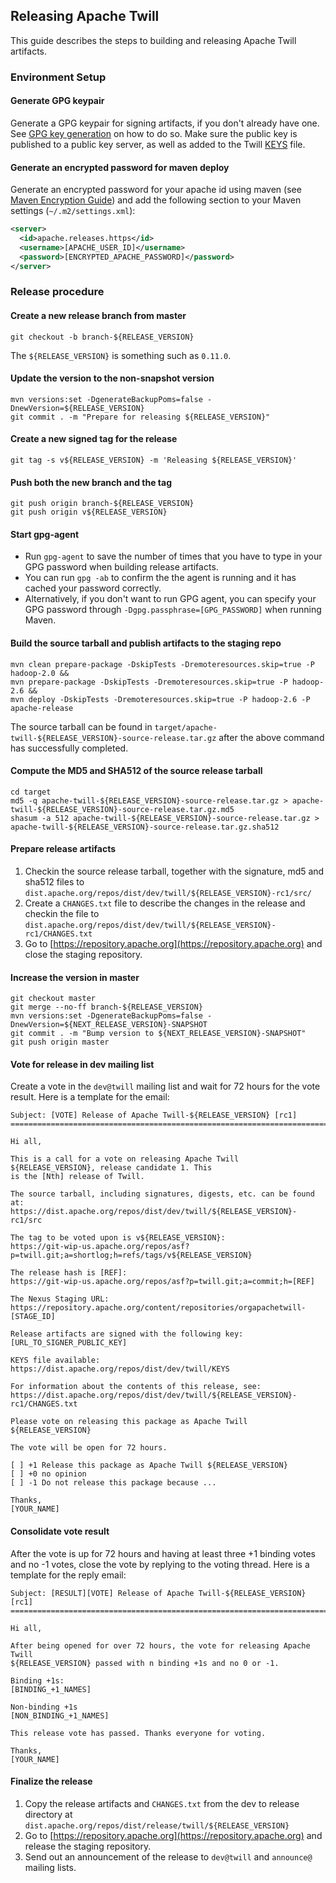 <!--
  Licensed to the Apache Software Foundation (ASF) under one
  or more contributor license agreements.  See the NOTICE file
  distributed with this work for additional information
  regarding copyright ownership.  The ASF licenses this file
  to you under the Apache License, Version 2.0 (the
  "License"); you may not use this file except in compliance
  with the License.  You may obtain a copy of the License at
  
      http://www.apache.org/licenses/LICENSE-2.0
  
  Unless required by applicable law or agreed to in writing, software
  distributed under the License is distributed on an "AS IS" BASIS,
  WITHOUT WARRANTIES OR CONDITIONS OF ANY KIND, either express or implied.
  See the License for the specific language governing permissions and
  limitations under the License.
-->

<head>
  <title>Release Guide</title>
</head>

## Releasing Apache Twill

This guide describes the steps to building and releasing Apache Twill artifacts.

### Environment Setup

#### Generate GPG keypair
Generate a GPG keypair for signing artifacts, if you don't already have one.
See [GPG key generation](http://www.apache.org/dev/openpgp.html#generate-key) on how to do so.
Make sure the public key is published to a public key server, as well as added to the Twill
[KEYS](https://dist.apache.org/repos/dist/release/twill/KEYS) file.

#### Generate an encrypted password for maven deploy
Generate an encrypted password for your apache id using maven
(see [Maven Encryption Guide](http://maven.apache.org/guides/mini/guide-encryption.html)) and
add the following section to your Maven settings (`~/.m2/settings.xml`):

```xml
<server>
  <id>apache.releases.https</id>
  <username>[APACHE_USER_ID]</username>
  <password>[ENCRYPTED_APACHE_PASSWORD]</password>
</server>
```

### Release procedure

#### Create a new release branch from master
```
git checkout -b branch-${RELEASE_VERSION}
```
The `${RELEASE_VERSION}` is something such as `0.11.0`. 

#### Update the version to the non-snapshot version
```
mvn versions:set -DgenerateBackupPoms=false -DnewVersion=${RELEASE_VERSION}
git commit . -m "Prepare for releasing ${RELEASE_VERSION}"
```

#### Create a new signed tag for the release
```
git tag -s v${RELEASE_VERSION} -m 'Releasing ${RELEASE_VERSION}'
```
  
#### Push both the new branch and the tag
```
git push origin branch-${RELEASE_VERSION}
git push origin v${RELEASE_VERSION}
```

#### Start gpg-agent
* Run `gpg-agent` to save the number of times that you have to type in your GPG password
  when building release artifacts.
* You can run `gpg -ab` to confirm the the agent is
  running and it has cached your password correctly.
* Alternatively, if you don't want to
  run GPG agent, you can specify your GPG password through
  `-Dgpg.passphrase=[GPG_PASSWORD]` when running Maven.
  
#### Build the source tarball and publish artifacts to the staging repo
```
mvn clean prepare-package -DskipTests -Dremoteresources.skip=true -P hadoop-2.0 &&
mvn prepare-package -DskipTests -Dremoteresources.skip=true -P hadoop-2.6 &&
mvn deploy -DskipTests -Dremoteresources.skip=true -P hadoop-2.6 -P apache-release
```
The source tarball can be found in `target/apache-twill-${RELEASE_VERSION}-source-release.tar.gz`
after the above command has successfully completed.
  
#### Compute the MD5 and SHA512 of the source release tarball
```
cd target
md5 -q apache-twill-${RELEASE_VERSION}-source-release.tar.gz > apache-twill-${RELEASE_VERSION}-source-release.tar.gz.md5
shasum -a 512 apache-twill-${RELEASE_VERSION}-source-release.tar.gz > apache-twill-${RELEASE_VERSION}-source-release.tar.gz.sha512
```
  
#### Prepare release artifacts
1. Checkin the source release tarball, together with the signature, md5 and sha512 files
   to `dist.apache.org/repos/dist/dev/twill/${RELEASE_VERSION}-rc1/src/`
1. Create a `CHANGES.txt` file to describe the changes in the release and checkin the file
   to `dist.apache.org/repos/dist/dev/twill/${RELEASE_VERSION}-rc1/CHANGES.txt`
1. Go to [https://repository.apache.org](https://repository.apache.org) and close the staging repository.

#### Increase the version in master
```
git checkout master
git merge --no-ff branch-${RELEASE_VERSION}
mvn versions:set -DgenerateBackupPoms=false -DnewVersion=${NEXT_RELEASE_VERSION}-SNAPSHOT
git commit . -m "Bump version to ${NEXT_RELEASE_VERSION}-SNAPSHOT"
git push origin master
```

#### Vote for release in dev mailing list
Create a vote in the `dev@twill` mailing list and wait for 72 hours for the vote result.
Here is a template for the email:

```
Subject: [VOTE] Release of Apache Twill-${RELEASE_VERSION} [rc1]
==========================================================================

Hi all,

This is a call for a vote on releasing Apache Twill ${RELEASE_VERSION}, release candidate 1. This
is the [Nth] release of Twill.

The source tarball, including signatures, digests, etc. can be found at:
https://dist.apache.org/repos/dist/dev/twill/${RELEASE_VERSION}-rc1/src

The tag to be voted upon is v${RELEASE_VERSION}:
https://git-wip-us.apache.org/repos/asf?p=twill.git;a=shortlog;h=refs/tags/v${RELEASE_VERSION}

The release hash is [REF]:
https://git-wip-us.apache.org/repos/asf?p=twill.git;a=commit;h=[REF]

The Nexus Staging URL:
https://repository.apache.org/content/repositories/orgapachetwill-[STAGE_ID]

Release artifacts are signed with the following key:
[URL_TO_SIGNER_PUBLIC_KEY]

KEYS file available:
https://dist.apache.org/repos/dist/dev/twill/KEYS

For information about the contents of this release, see:
https://dist.apache.org/repos/dist/dev/twill/${RELEASE_VERSION}-rc1/CHANGES.txt

Please vote on releasing this package as Apache Twill ${RELEASE_VERSION}

The vote will be open for 72 hours.

[ ] +1 Release this package as Apache Twill ${RELEASE_VERSION}
[ ] +0 no opinion
[ ] -1 Do not release this package because ...

Thanks,
[YOUR_NAME]
```

#### Consolidate vote result
After the vote is up for 72 hours and having at least three +1 binding votes and no -1
votes, close the vote by replying to the voting thread. Here is a template for the reply email:

```
Subject: [RESULT][VOTE] Release of Apache Twill-${RELEASE_VERSION} [rc1]
==================================================================================

Hi all,

After being opened for over 72 hours, the vote for releasing Apache Twill
${RELEASE_VERSION} passed with n binding +1s and no 0 or -1.

Binding +1s:
[BINDING_+1_NAMES]

Non-binding +1s
[NON_BINDING_+1_NAMES]

This release vote has passed. Thanks everyone for voting.

Thanks,
[YOUR_NAME]
```

#### Finalize the release
1. Copy the release artifacts and `CHANGES.txt` from the dev to release directory at
   `dist.apache.org/repos/dist/release/twill/${RELEASE_VERSION}`
1. Go to [https://repository.apache.org](https://repository.apache.org) and release the
   staging repository.
1. Send out an announcement of the release to `dev@twill` and `announce@` mailing lists.
